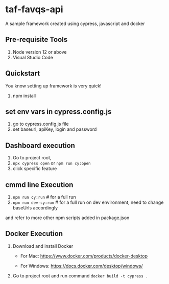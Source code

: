 # taf-favqs-api

A sample framework created using cypress, javascript and docker

## Pre-requisite Tools

1. Node version 12 or above
2. Visual Studio Code

## Quickstart

You know setting up framework is very quick!

1. npm install

## set env vars in cypress.config.js

1. go to cypress.config.js file
2. set baseurl, apiKey, login and password

## Dashboard execution

1. Go to project root,
2. `npx cypress open` or `npm run cy:open`
3. click specific feature

## cmmd line Execution

1. `npm run cy:run`           # for a full run
2. `npm run dev-cy:run`       # for a full run on dev environment, need to change baseUrls accordingly

and refer to more other npm scripts added in package.json


## Docker Execution

1. Download and install Docker

   - For Mac: https://www.docker.com/products/docker-desktop

   - For Windows: https://docs.docker.com/desktop/windows/

2. Go to project root and run command `docker build -t cypress .`


